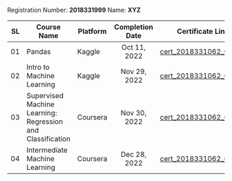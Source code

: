 Registration Number: **2018331999**
Name: **XYZ**

|   SL | Course Name                   | Platform | Completion Date | Certificate Link                                                                                  |
| ---: | ----------------------------- | -------- | :-------------: | ------------------------------------------------------------------------------------------------- |
|   01 | Pandas     | Kaggle   |  Oct 11, 2022   | [cert_2018331062_01.pdf](https://www.kaggle.com/learn/certification/sumon62/pandas)           |
|   02 | Intro to Machine Learning | Kaggle   |  Nov 29, 2022   | [cert_2018331062_02.pdf](https://www.kaggle.com/learn/certification/sumon62/intro-to-machine-learning) |
|   03 | Supervised Machine Learning: Regression and Classification | Coursera   |  Nov 30, 2022   | [cert_2018331062_02.pdf](https://coursera.org/share/66fd74e222acf43fffbcabcf27b891e8) |
|   04 | Intermediate Machine Learning | Coursera   |  Dec 28, 2022   | [cert_2018331062_02.pdf](https://coursera.org/share/66fd74e222acf43fffbcabcf27b891e8) |
